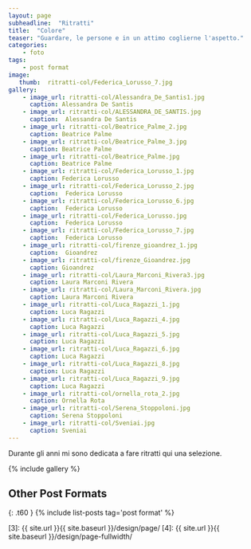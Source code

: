 ```yaml
---
layout: page
subheadline:  "Ritratti"
title:  "Colore"
teaser: "Guardare, le persone e in un attimo coglierne l'aspetto."
categories:
    - foto
tags:
    - post format
image:
   thumb:  ritratti-col/Federica_Lorusso_7.jpg
gallery:
    - image_url: ritratti-col/Alessandra_De_Santis1.jpg
      caption: Alessandra De Santis
    - image_url: ritratti-col/ALESSANDRA_DE_SANTIS.jpg
      caption:  Alessandra De Santis
    - image_url: ritratti-col/Beatrice_Palme_2.jpg
      caption: Beatrice Palme
    - image_url: ritratti-col/Beatrice_Palme_3.jpg
      caption: Beatrice Palme
    - image_url: ritratti-col/Beatrice_Palme.jpg
      caption: Beatrice Palme
    - image_url: ritratti-col/Federica_Lorusso_1.jpg
      caption: Federica Lorusso
    - image_url: ritratti-col/Federica_Lorusso_2.jpg
      caption:  Federica Lorusso
    - image_url: ritratti-col/Federica_Lorusso_6.jpg
      caption:  Federica Lorusso
    - image_url: ritratti-col/Federica_Lorusso.jpg
      caption:  Federica Lorusso
    - image_url: ritratti-col/Federica_Lorusso_7.jpg
      caption:  Federica Lorusso
    - image_url: ritratti-col/firenze_gioandrez_1.jpg
      caption:  Gioandrez
    - image_url: ritratti-col/firenze_Gioandrez.jpg
      caption: Gioandrez
    - image_url: ritratti-col/Laura_Marconi_Rivera3.jpg
      caption: Laura Marconi Rivera
    - image_url: ritratti-col/Laura_Marconi_Rivera.jpg
      caption: Laura Marconi Rivera
    - image_url: ritratti-col/Luca_Ragazzi_1.jpg
      caption: Luca Ragazzi
    - image_url: ritratti-col/Luca_Ragazzi_4.jpg
      caption: Luca Ragazzi
    - image_url: ritratti-col/Luca_Ragazzi_5.jpg
      caption: Luca Ragazzi
    - image_url: ritratti-col/Luca_Ragazzi_6.jpg
      caption: Luca Ragazzi
    - image_url: ritratti-col/Luca_Ragazzi_8.jpg
      caption: Luca Ragazzi
    - image_url: ritratti-col/Luca_Ragazzi_9.jpg
      caption: Luca Ragazzi
    - image_url: ritratti-col/ornella_rota_2.jpg
      caption: Ornella Rota
    - image_url: ritratti-col/Serena_Stoppoloni.jpg
      caption: Serena Stoppoloni
    - image_url: ritratti-col/Sveniai.jpg
      caption: Sveniai
---
```

Durante gli anni mi sono dedicata a fare ritratti qui una selezione.

<!--more-->

{% include gallery %}


## Other Post Formats
{: .t60 }
{% include list-posts tag='post format' %}



 [1]: http://foundation.zurb.com/docs/components/clearing.html
 [2]: http://foundation.zurb.com/docs/components/block_grid.html
 [3]: {{ site.url }}{{ site.baseurl }}/design/page/
 [4]: {{ site.url }}{{ site.baseurl }}/design/page-fullwidth/
